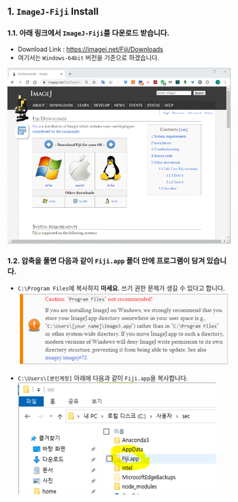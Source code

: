 ## 1. `ImageJ-Fiji` Install

### 1.1. 아래 링크에서 `ImageJ-Fiji`를 다운로드 받습니다.  
* Download Link : https://imagej.net/Fiji/Downloads  
* 여기서는 `Windows-64bit` 버전을 기준으로 하겠습니다.  

![install_0](/imagej_script_python/images/1_install_0.PNG)
<br>  

### 1.2. 압축을 풀면 다음과 같이 `Fiji.app` 폴더 안에 프로그램이 담겨 있습니다.  
* `C:\Program Files`에 복사하지 **마세요**. 쓰기 권한 문제가 생길 수 있다고 합니다.  
![install_1](/imagej_script_python/images/1_install_1.PNG)

* `C:\Users\[본인계정]` 아래에 다음과 같이 `Fiji.app`을 복사합니다.  
![install_2](/imagej_script_python/images/1_install_2.PNG)  

